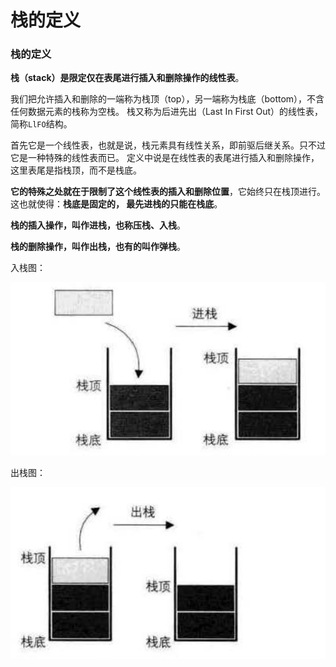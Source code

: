 栈的定义
=============================================================

### 栈的定义
**栈（stack）是限定仅在表尾进行插入和删除操作的线性表**。

我们把允许插入和删除的一端称为栈顶（top），另一端称为栈底（bottom），不含任何数据元素的栈称为空栈。
栈又称为后进先出（Last In First Out）的线性表，简称`LlFO`结构。

首先它是一个线性表，也就是说，栈元素具有线性关系，即前驱后继关系。只不过它是一种特殊的线性表而已。
定义中说是在线性表的表尾进行插入和删除操作，这里表尾是指栈顶，而不是栈底。

**它的特殊之处就在于限制了这个线性表的插入和删除位置**，它始终只在栈顶进行。这也就使得：**栈底是固定的，
最先进栈的只能在栈底**。

**栈的插入操作，叫作进栈，也称压栈、入栈**。

**栈的删除操作，叫作出栈，也有的叫作弹栈**。

入栈图：

![4-2-2](../img/4-2-2.png)

出栈图：

![4-2-3](../img/4-2-3.png)

